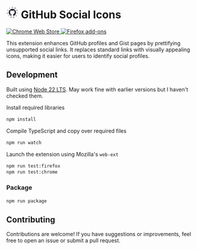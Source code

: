 <h1>
    <img width="32" height="32" src="https://github.com/pjpscriv/github-social-icons/blob/main/icons/icon_128.png?raw=true">
    GitHub Social Icons
</h1>

<p>
  <picture>
    <a href="https://chromewebstore.google.com/detail/gmail-label-colorizer/ledidlccnpfooopagmkgihgibfbnbbnp">
      <img src="https://img.shields.io/chrome-web-store/users/ledidlccnpfooopagmkgihgibfbnbbnp?style=flat-square&logo=google-chrome&logoColor=white&label=Chrome%20users&color=%234285F4" alt="Chrome Web Store">
    </a>
  </picture>
  <picture>
    <a href="https://addons.mozilla.org/en-GB/firefox/addon/github-social-icons/">
      <img src="https://img.shields.io/amo/users/github-social-icons?style=flat-square&logo=firefox&logoColor=white&label=Firefox%20users&color=%23FF7139" alt="Firefox add-ons">
    </a>
  </picture>
</p>

This extension enhances GitHub profiles and Gist pages by prettifying unsupported social links. It replaces standard links with visually appealing icons, making it easier for users to identify social profiles.

## Development

Built using [Node 22 LTS](https://nodejs.org/en/download). May work fine with earlier versions but I haven't checked them.

Install required libraries
```sh
npm install
```

Compile TypeScript and copy over required files
```sh
npm run watch
```

Launch the extension using Mozilla's `web-ext`
```sh
npm run test:firefox
npm run test:chrome
```

### Package

```sh
npm run package
```

## Contributing

Contributions are welcome! If you have suggestions or improvements, feel free to open an issue or submit a pull request.
